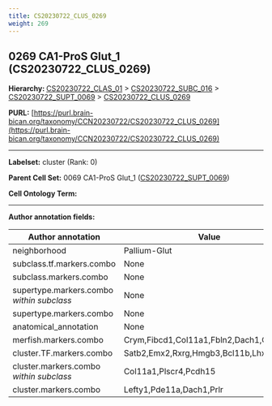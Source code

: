```yaml
---
title: CS20230722_CLUS_0269
weight: 269
---
```

## 0269 CA1-ProS Glut_1 (CS20230722_CLUS_0269)
<b>Hierarchy: </b>
[CS20230722_CLAS_01](../CS20230722_CLAS_01) >
[CS20230722_SUBC_016](../CS20230722_SUBC_016) >
[CS20230722_SUPT_0069](../CS20230722_SUPT_0069) >
[CS20230722_CLUS_0269](../CS20230722_CLUS_0269)

**PURL:** [https://purl.brain-bican.org/taxonomy/CCN20230722/CS20230722_CLUS_0269](https://purl.brain-bican.org/taxonomy/CCN20230722/CS20230722_CLUS_0269)

---


**Labelset:** cluster (Rank: 0)

**Parent Cell Set:** 0069 CA1-ProS Glut_1 ([CS20230722_SUPT_0069](../CS20230722_SUPT_0069))



**Cell Ontology Term:** 

[MARKER GENES.]: #


---

[TRANSFERRED ANNOTATIONS.]: #


[AUTHOR ANNOTATION FIELDS.]: #


**Author annotation fields:**

| Author annotation | Value |
|-------------------|-------|
|neighborhood|Pallium-Glut|
|subclass.tf.markers.combo|None|
|subclass.markers.combo|None|
|supertype.markers.combo _within subclass_|None|
|supertype.markers.combo|None|
|anatomical_annotation|None|
|merfish.markers.combo|Crym,Fibcd1,Col11a1,Fbln2,Dach1,Col23a1|
|cluster.TF.markers.combo|Satb2,Emx2,Rxrg,Hmgb3,Bcl11b,Lhx2|
|cluster.markers.combo _within subclass_|Col11a1,Plscr4,Pcdh15|
|cluster.markers.combo|Lefty1,Pde11a,Dach1,Prlr|
